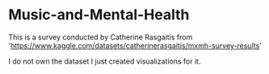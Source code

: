 # Music-and-Mental-Health

This is a survey conducted by Catherine Rasgaitis 
from 'https://www.kaggle.com/datasets/catherinerasgaitis/mxmh-survey-results'

I do not own the dataset
I just created visualizations for it.

